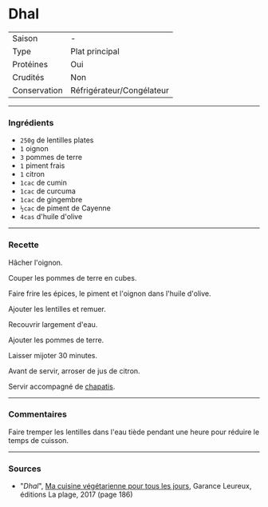 # Dhal

| | |
|:---|:---|
| Saison | - |
| Type | Plat principal |
| Protéines | Oui |
| Crudités | Non |
| Conservation | Réfrigérateur/Congélateur |

---

### Ingrédients

* `250g` de lentilles plates
* `1` oignon
* `3` pommes de terre
* `1` piment frais
* `1` citron
* `1cac` de cumin
* `1cac` de curcuma
* `1cac` de gingembre
* `½cac` de piment de Cayenne
* `4cas` d'huile d'olive

---

### Recette

Hâcher l'oignon.

Couper les pommes de terre en cubes.

Faire frire les épices, le piment et l'oignon dans l'huile d'olive.

Ajouter les lentilles et remuer.

Recouvrir largement d'eau.

Ajouter les pommes de terre.

Laisser mijoter 30 minutes.

Avant de servir, arroser de jus de citron.

Servir accompagné de [chapatis](../support/chapatis.md).

---

### Commentaires

Faire tremper les lentilles dans l'eau tiède pendant une heure pour réduire le temps de cuisson.

---

### Sources

* "*Dhal*", [Ma cuisine végétarienne pour tous les jours](https://www.laplage.fr/catalogue/ma-cuisine-vegetarienne-pour-tous-les-jours-garance-leureux-2/), Garance Leureux, éditions La plage, 2017 (page 186)
